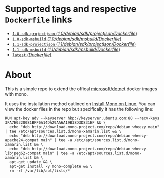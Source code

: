 # Supported tags and respective `Dockerfile` links

- [`1.0-sdk-projectjson` (*1.0/debian/sdk/projectjson/Dockerfile*)](https://github.com/cvallance/dotnetandmono-docker/blob/master/1.0/debian/sdk/projectjson/Dockerfile)
- [`1.0-sdk-msbuild` (*1.0/debian/sdk/msbuild/Dockerfile*)](https://github.com/cvallance/dotnetandmono-docker/blob/master/1.0/debian/sdk/msbuild/Dockerfile)
- [`1.1-sdk-projectjson` (*1.1/debian/sdk/projectjson/Dockerfile*)](https://github.com/cvallance/dotnetandmono-docker/blob/master/1.1/debian/sdk/projectjson/Dockerfile)
- [`1.1-sdk-msbuild` (*1.1/debian/sdk/msbuild/Dockerfile*)](https://github.com/cvallance/dotnetandmono-docker/blob/master/1.1/debian/sdk/msbuild/Dockerfile)
- [`latest` (*Dockerfile*)](https://github.com/cvallance/dotnetandmono-docker/blob/Dockerfile)

# About
 
This is a simple repo to extend the offical [microsoft/dotnet](https://hub.docker.com/r/microsoft/dotnet/) docker images with mono.

It uses the installation method outlined on [Install Mono on Linux](http://www.mono-project.com/docs/getting-started/install/linux/). You can view the docker files in the repo but
specifically it has the following line:

```
RUN apt-key adv --keyserver hkp://keyserver.ubuntu.com:80 --recv-keys 3FA7E0328081BFF6A14DA29AA6A19B38D3D831EF && \
  echo "deb http://download.mono-project.com/repo/debian wheezy main" | tee /etc/apt/sources.list.d/mono-xamarin.list && \
  echo "deb http://download.mono-project.com/repo/debian wheezy-apache24-compat main" | tee -a /etc/apt/sources.list.d/mono-xamarin.list && \
  echo "deb http://download.mono-project.com/repo/debian wheezy-libjpeg62-compat main" | tee -a /etc/apt/sources.list.d/mono-xamarin.list && \
  apt-get update && \
  apt-get install -y mono-complete && \
  rm -rf /var/lib/apt/lists/*
```